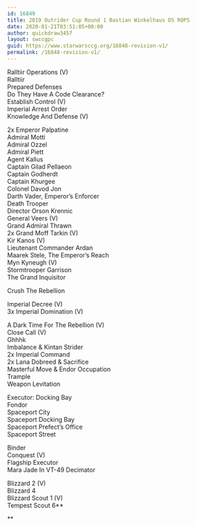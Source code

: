 ```yaml
---
id: 16849
title: 2019 Outrider Cup Round 1 Bastian Winkelhaus DS ROPS
date: 2020-01-21T03:51:05+00:00
author: quickdraw3457
layout: swccgpc
guid: https://www.starwarsccg.org/16848-revision-v1/
permalink: /16848-revision-v1/
---
```

Ralltiir Operations (V)  
Ralltiir  
Prepared Defenses  
Do They Have A Code Clearance?  
Establish Control (V)  
Imperial Arrest Order  
Knowledge And Defense (V)  
  
2x Emperor Palpatine  
Admiral Motti  
Admiral Ozzel  
Admiral Piett  
Agent Kallus  
Captain Gilad Pellaeon  
Captain Godherdt  
Captain Khurgee  
Colonel Davod Jon  
Darth Vader, Emperor&#8217;s Enforcer  
Death Trooper  
Director Orson Krennic  
General Veers (V)  
Grand Admiral Thrawn  
2x Grand Moff Tarkin (V)  
Kir Kanos (V)  
Lieutenant Commander Ardan  
Maarek Stele, The Emperor&#8217;s Reach  
Myn Kyneugh (V)  
Stormtrooper Garrison  
The Grand Inquisitor  
  
Crush The Rebellion  
  
Imperial Decree (V)  
3x Imperial Domination (V)  
  
A Dark Time For The Rebellion (V)  
Close Call (V)  
Ghhhk  
Imbalance & Kintan Strider  
2x Imperial Command  
2x Lana Dobreed & Sacrifice  
Masterful Move & Endor Occupation  
Trample  
Weapon Levitation  
  
Executor: Docking Bay  
Fondor  
Spaceport City  
Spaceport Docking Bay  
Spaceport Prefect&#8217;s Office  
Spaceport Street  
  
Binder  
Conquest (V)  
Flagship Executor  
Mara Jade In VT-49 Decimator  
  
Blizzard 2 (V)  
Blizzard 4  
Blizzard Scout 1 (V)  
Tempest Scout 6**  
  
**